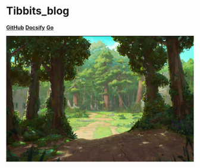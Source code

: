 # **Tibbits_blog**

[**GitHub**](https://github.com/Tibbits/Tibbits_blog)  [**Docsify**](https://docsify.js.org/#/zh-cn/)  [**Go**](_homepage)

![](_image/forest.jpg)